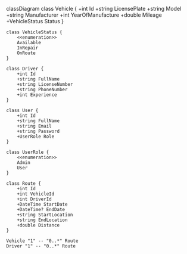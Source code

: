 classDiagram
    class Vehicle {
        +int Id
        +string LicensePlate
        +string Model
        +string Manufacturer
        +int YearOfManufacture
        +double Mileage
        +VehicleStatus Status
    }

    class VehicleStatus {
        <<enumeration>>
        Available
        InRepair
        OnRoute
    }

    class Driver {
        +int Id
        +string FullName
        +string LicenseNumber
        +string PhoneNumber
        +int Experience
    }

    class User {
        +int Id
        +string FullName
        +string Email
        +string Password
        +UserRole Role
    }

    class UserRole {
        <<enumeration>>
        Admin
        User
    }

    class Route {
        +int Id
        +int VehicleId
        +int DriverId
        +DateTime StartDate
        +DateTime? EndDate
        +string StartLocation
        +string EndLocation
        +double Distance
    }

    Vehicle "1" -- "0..*" Route
    Driver "1" -- "0..*" Route
